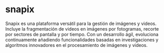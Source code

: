 # snapix
Snapix es una plataforma versátil para la gestión de imágenes y videos. Incluye la fragmentación de videos en imágenes por fotogramas, recorte por sectores de pantalla y por tiempo. Con un desarrollo ágil, evoluciona continuamente añadiendo funcionalidades basadas en investigaciones y algoritmos innovadores en el procesamiento de imágenes y videos.
